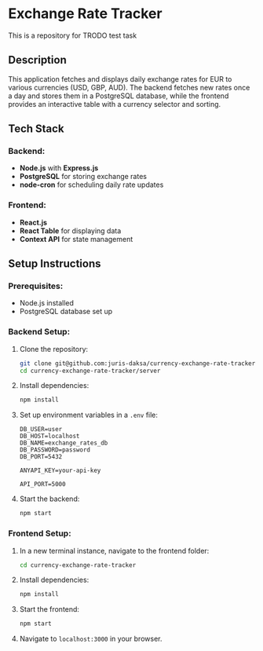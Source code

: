 # Exchange Rate Tracker
This is a repository for TRODO test task

## Description
This application fetches and displays daily exchange rates for EUR to various currencies (USD, GBP, AUD). The backend fetches new rates once a day and stores them in a PostgreSQL database, while the frontend provides an interactive table with a currency selector and sorting.

## Tech Stack
### Backend:
- **Node.js** with **Express.js**
- **PostgreSQL** for storing exchange rates
- **node-cron** for scheduling daily rate updates

### Frontend:
- **React.js**
- **React Table** for displaying data
- **Context API** for state management

## Setup Instructions
### Prerequisites:
- Node.js installed
- PostgreSQL database set up

### Backend Setup:
1. Clone the repository:
   ```sh
   git clone git@github.com:juris-daksa/currency-exchange-rate-tracker.git
   cd currency-exchange-rate-tracker/server
   ```
2. Install dependencies:
   ```sh
   npm install
   ```
3. Set up environment variables in a `.env` file:
   ```plaintext
   DB_USER=user
   DB_HOST=localhost
   DB_NAME=exchange_rates_db
   DB_PASSWORD=password
   DB_PORT=5432

   ANYAPI_KEY=your-api-key

   API_PORT=5000
   ```

4. Start the backend:
   ```sh
   npm start
   ```

### Frontend Setup:
1. In a new terminal instance, navigate to the frontend folder:
   ```sh
   cd currency-exchange-rate-tracker
   ```
2. Install dependencies:
   ```sh
   npm install
   ```
3. Start the frontend:
   ```sh
   npm start
   ```
4. Navigate to `localhost:3000` in your browser.

